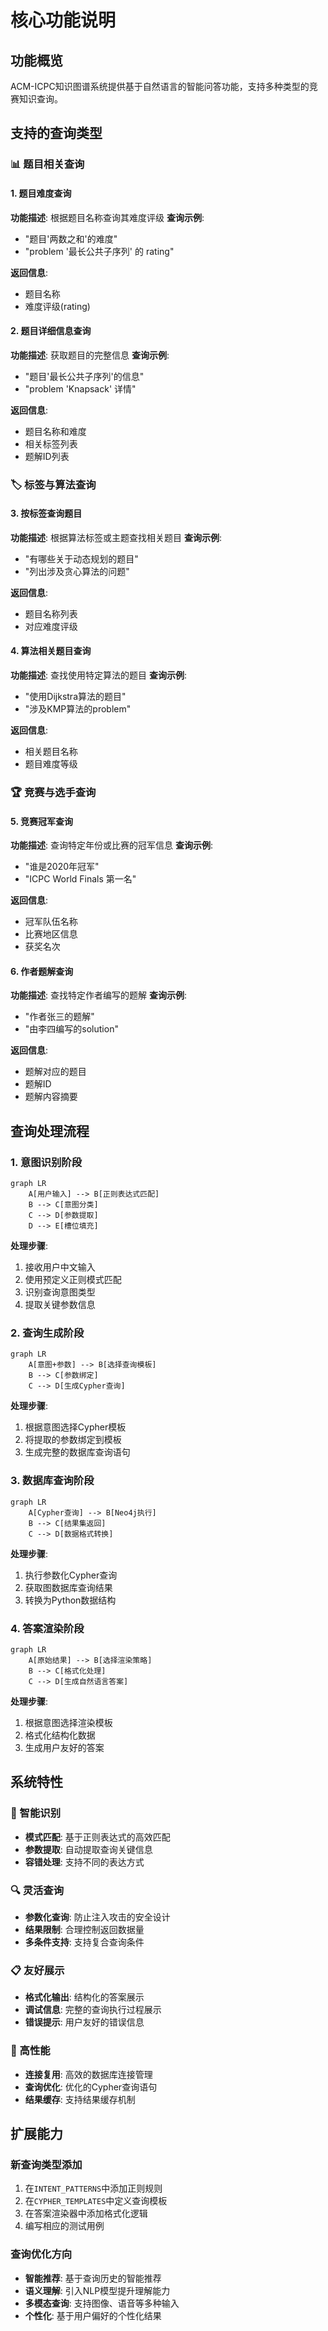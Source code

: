# 核心功能说明

## 功能概览

ACM-ICPC知识图谱系统提供基于自然语言的智能问答功能，支持多种类型的竞赛知识查询。

## 支持的查询类型

### 📊 题目相关查询

#### 1. 题目难度查询
**功能描述**: 根据题目名称查询其难度评级
**查询示例**: 
- "题目'两数之和'的难度"
- "problem '最长公共子序列' 的 rating"

**返回信息**:
- 题目名称
- 难度评级(rating)

#### 2. 题目详细信息查询
**功能描述**: 获取题目的完整信息
**查询示例**:
- "题目'最长公共子序列'的信息"
- "problem 'Knapsack' 详情"

**返回信息**:
- 题目名称和难度
- 相关标签列表
- 题解ID列表

### 🏷️ 标签与算法查询

#### 3. 按标签查询题目
**功能描述**: 根据算法标签或主题查找相关题目
**查询示例**:
- "有哪些关于动态规划的题目"
- "列出涉及贪心算法的问题"

**返回信息**:
- 题目名称列表
- 对应难度评级

#### 4. 算法相关题目查询
**功能描述**: 查找使用特定算法的题目
**查询示例**:
- "使用Dijkstra算法的题目"
- "涉及KMP算法的problem"

**返回信息**:
- 相关题目名称
- 题目难度等级

### 🏆 竞赛与选手查询

#### 5. 竞赛冠军查询
**功能描述**: 查询特定年份或比赛的冠军信息
**查询示例**:
- "谁是2020年冠军"
- "ICPC World Finals 第一名"

**返回信息**:
- 冠军队伍名称
- 比赛地区信息
- 获奖名次

#### 6. 作者题解查询
**功能描述**: 查找特定作者编写的题解
**查询示例**:
- "作者张三的题解"
- "由李四编写的solution"

**返回信息**:
- 题解对应的题目
- 题解ID
- 题解内容摘要

## 查询处理流程

### 1. 意图识别阶段
```mermaid
graph LR
    A[用户输入] --> B[正则表达式匹配]
    B --> C[意图分类]
    C --> D[参数提取]
    D --> E[槽位填充]
```

**处理步骤**:
1. 接收用户中文输入
2. 使用预定义正则模式匹配
3. 识别查询意图类型
4. 提取关键参数信息

### 2. 查询生成阶段
```mermaid
graph LR
    A[意图+参数] --> B[选择查询模板]
    B --> C[参数绑定]
    C --> D[生成Cypher查询]
```

**处理步骤**:
1. 根据意图选择Cypher模板
2. 将提取的参数绑定到模板
3. 生成完整的数据库查询语句

### 3. 数据库查询阶段
```mermaid
graph LR
    A[Cypher查询] --> B[Neo4j执行]
    B --> C[结果集返回]
    C --> D[数据格式转换]
```

**处理步骤**:
1. 执行参数化Cypher查询
2. 获取图数据库查询结果
3. 转换为Python数据结构

### 4. 答案渲染阶段
```mermaid
graph LR
    A[原始结果] --> B[选择渲染策略]
    B --> C[格式化处理]
    C --> D[生成自然语言答案]
```

**处理步骤**:
1. 根据意图选择渲染模板
2. 格式化结构化数据
3. 生成用户友好的答案

## 系统特性

### 🎯 智能识别
- **模式匹配**: 基于正则表达式的高效匹配
- **参数提取**: 自动提取查询关键信息
- **容错处理**: 支持不同的表达方式

### 🔍 灵活查询
- **参数化查询**: 防止注入攻击的安全设计
- **结果限制**: 合理控制返回数据量
- **多条件支持**: 支持复合查询条件

### 📋 友好展示
- **格式化输出**: 结构化的答案展示
- **调试信息**: 完整的查询执行过程展示
- **错误提示**: 用户友好的错误信息

### 🚀 高性能
- **连接复用**: 高效的数据库连接管理
- **查询优化**: 优化的Cypher查询语句
- **结果缓存**: 支持结果缓存机制

## 扩展能力

### 新查询类型添加
1. 在`INTENT_PATTERNS`中添加正则规则
2. 在`CYPHER_TEMPLATES`中定义查询模板
3. 在答案渲染器中添加格式化逻辑
4. 编写相应的测试用例

### 查询优化方向
- **智能推荐**: 基于查询历史的智能推荐
- **语义理解**: 引入NLP模型提升理解能力
- **多模态查询**: 支持图像、语音等多种输入
- **个性化**: 基于用户偏好的个性化结果